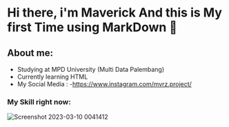 # Hi there, i'm Maverick And this is My first Time using MarkDown 👋
## About me:
- Studying at MPD University (Multi Data Palembang)
- Currently learning HTML
- My Social Media : -https://www.instagram.com/mvrz.project/
        
 
### My Skill right now:
![Screenshot 2023-03-10 0041412](https://user-images.githubusercontent.com/126873186/224120826-d11b49e0-4bc0-4372-9e18-9ea084a277c7.png)
